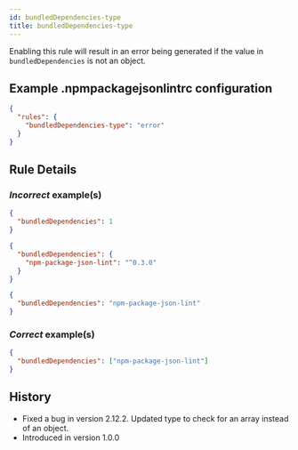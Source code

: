 ```yaml
---
id: bundledDependencies-type
title: bundledDependencies-type
---
```


Enabling this rule will result in an error being generated if the value in `bundledDependencies` is not an object.

## Example .npmpackagejsonlintrc configuration

```json
{
  "rules": {
    "bundledDependencies-type": "error"
  }
}
```

## Rule Details

### *Incorrect* example(s)

```json
{
  "bundledDependencies": 1
}
```

```json
{
  "bundledDependencies": {
    "npm-package-json-lint": "^0.3.0"
  }
}
```

```json
{
  "bundledDependencies": "npm-package-json-lint"
}
```

### *Correct* example(s)

```json
{
  "bundledDependencies": ["npm-package-json-lint"]
}
```

## History

* Fixed a bug in version 2.12.2. Updated type to check for an array instead of an object.
* Introduced in version 1.0.0
